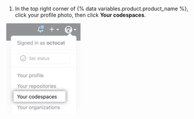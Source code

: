 1. In the top right corner of {% data variables.product.product_name %}, click your profile photo, then click **Your codespaces**.

  !['Your codespaces' menu option](/assets/images/help/codespaces/your-codespaces-option.png)